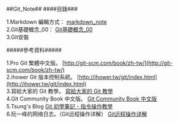 ##Git_Note##
####目錄###


1.Markdown 編輯方式：
[markdown_note](https://github.com/lllllinli/Git_Note/blob/master/docs/markdown_note.md)
<br>
2.Git基礎概念_00：
[Git基礎概念_00](https://github.com/lllllinli/Git_Note/blob/master/docs/Git%E5%9F%BA%E7%A4%8E%E6%A6%82%E5%BF%B5_00.md)
<br>
3.Git安裝


#####參考資料#####


1.Pro Git 繁體中文版。
[http://git-scm.com/book/zh-tw/](http://git-scm.com/book/zh-tw/)<br>
2.ihower Git 版本控制系統。
[http://ihower.tw/git/index.html](http://ihower.tw/git/index.html)<br>
3.寫給大家的 Git 教學。
[寫給大家的 Git 教學](http://www.slideshare.net/littlebtc/git-5528339)<br>
4.Git Community Book 中文版。
[Git Community Book 中文版](http://gitbook.liuhui998.com/index.html)<br>
5.Tsung's Blog
[Git 初學筆記 - 指令操作教學](http://blog.longwin.com.tw/2009/05/git-learn-initial-command-2009/)<br>
6.阮一峰的网络日志。（Git远程操作详解）
[Git远程操作详解](http://www.ruanyifeng.com/blog/2014/06/git_remote.html)<br>

